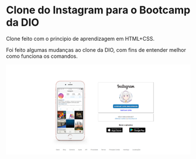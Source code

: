 # Clone do Instagram para  o Bootcamp da DIO



Clone feito com o principio de aprendizagem em HTML+CSS.

Foi feito algumas mudanças ao clone da DIO, com fins de entender melhor como funciona os comandos.



<img src="https://github.com/Horakal/Instagram-Clone-DIO/blob/master/img/Site.png">


